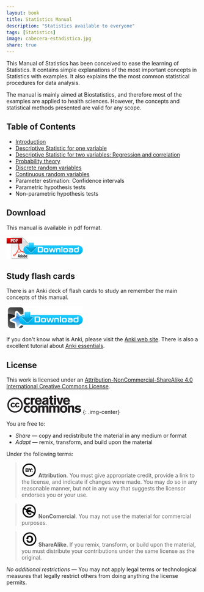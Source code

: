 ```yaml
---
layout: book
title: Statistics Manual
description: "Statistics available to everyone"
tags: [Statistics]
image: cabecera-estadistica.jpg
share: true
---
```


This Manual of Statistics has been conceived to ease the learning of Statistics. It contains simple explanations of the most important concepts in Statistics with examples. It also explains the the most common statistical procedures for data analysis.

The manual is mainly aimed at Biostatistics, and therefore most of the examples are applied to health sciences. However, the concepts and statistical methods presented are valid for any scope.

## Table of Contents

- [Introduction](/statistics/manual/introduction.html)
- [Descriptive Statistic for one variable](/statistics/manual/descriptive-statistics.html)
- [Descriptive Statistic for two variables: Regression and correlation](/statistics/manual/regression.html)
- [Probability theory](/statistics/manual/probability.html)
- [Discrete random variables](/statistics/manual/discrete_random_variables.html)
- [Continuous random variables](/statistics/manual/continuous_random_variables.html)
- Parameter estimation: Confidence intervals
- Parametric hypothesis tests
- Non-parametric hypothesis tests

## Download
This manual is available in pdf format.

[![Download pdf](/images/pdf_download.png)](https://github.com/asalber/statistics-manual/raw/master/statistics_manual.pdf)

## Study flash cards
There is an Anki deck of flash cards to study an remember the main concepts of this manual.

[![Download Anki deck](/images/anki_download.png)](./Statistics.apkg)

If you don't know what is Anki, please visit the [Anki web site](http://ankisrs.net/). There is also a excellent tutorial about [Anki essentials](https://alexvermeer.com/download/Anki-Essentials-v1.0.pdf).

## License
This work is licensed under an [Attribution-NonCommercial-ShareAlike 4.0 International Creative Commons License](http://creativecommons.org/licenses/by-nc-sa/4.0/).

![Creative Commons](/images/cc-logo.png){: .img-center}

You are free to:

- *Share* — copy and redistribute the material in any medium or format
- *Adapt* — remix, transform, and build upon the material

Under the following terms:

>![cc-by](/images/cc-by.png) **Attribution**. You must give appropriate credit, provide a link to the license, and indicate if changes were made. You may do so in any reasonable manner, but not in any way that suggests the licensor endorses you or your use.

>![cc-e](/images/cc-e.png) **NonComercial**. You may not use the material for commercial purposes.

>![cc-c](/images/cc-c.png) **ShareAlike**. If you remix, transform, or build upon the material, you must distribute your contributions under the same license as the original.

*No additional restrictions* — You may not apply legal terms or technological measures that legally restrict others from doing anything the license permits.
